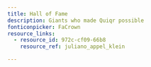 ```yaml
---
title: Hall of Fame
description: Giants who made Quiqr possible
fonticonpicker: FaCrown
resource_links:
  - resource_id: 972c-cf09-66b8
    resource_ref: juliano_appel_klein

---
```
















